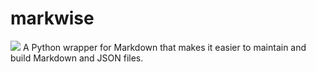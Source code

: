 # markwise
![](https://raw.githubusercontent.com/angelCarias/angelCarias.github.io/master/markwise.png)
A Python wrapper for Markdown that makes it easier to maintain and build Markdown and JSON files.

